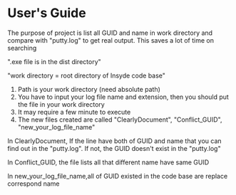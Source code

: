 # User's Guide

The purpose of project is list all GUID and name in work directory and compare with "putty.log" to get real output. This saves a lot of time on searching

".exe file is in the dist directory"

"work directory = root directory of Insyde code base"

1. Path is your work directory (need absolute path)
2. You have to input your log file name and extension, then you should put the file in your work directory
3. It may require a few minute to execute
4. The new files created are called "ClearlyDocument", "Conflict_GUID", "new_your_log_file_name"

In ClearlyDocument, If the line have both of GUID and name that you can find out in the "putty.log". If not, the GUID doesn't exist in the "putty.log"

In Conflict_GUID, the file lists all that different name have same GUID

In new_your_log_file_name,all of GUID existed in the code base are replace correspond name 

